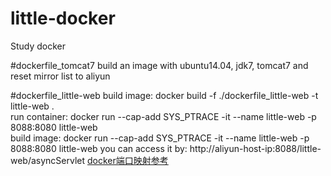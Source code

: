 # little-docker
Study docker

#dockerfile_tomcat7
build an image with ubuntu14.04, jdk7, tomcat7
and reset mirror list to aliyun

#dockerfile_little-web
build image: docker build -f ./dockerfile_little-web -t little-web .   
run container: docker run --cap-add SYS_PTRACE -it --name little-web -p 8088:8080 little-web  
build image: docker run --cap-add SYS_PTRACE -it --name little-web -p 8088:8080 little-web
you can access it by: http://aliyun-host-ip:8088/little-web/asyncServlet
[docker端口映射参考](https://github.com/yueyemaitian/little-docker.git)  

